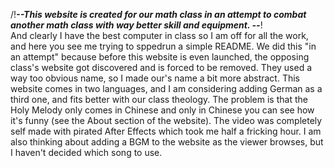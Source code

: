 /!***--This website is created for our math class in an attempt to combat another math class with way better skill and equipment. --***!\
And clearly I have the best computer in class so I am off for all the work, and here you see me trying to sppedrun a simple README.
We did this "in an attempt" because before this website is even launched, the opposing class's website got discovered and is forced to be removed. 
They used a way too obvious name, so I made our's name a bit more abstract. 
This website comes in two languages, and I am considering adding German as a third one, and fits better with our class theology. 
The problem is that the Holy Melody only comes in Chinese and only in Chinese you can see how it's funny (see the About section of the website). 
The video was completely self made with pirated After Effects which took me half a fricking hour. 
I am also thinking about adding a BGM to the website as the viewer browses, but I haven't decided which song to use. 
